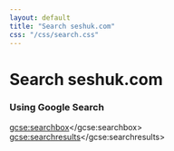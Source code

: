 ```yaml
---
layout: default
title: "Search seshuk.com"
css: "/css/search.css"
---
```


# Search seshuk.com

### Using Google Search

<div id="google-custom-search">


<script>
  (function() {
    var cx = '005311437073360873967:jihhlzllepw';
    var gcse = document.createElement('script');
    gcse.type = 'text/javascript';
    gcse.async = true;
    gcse.src = 'https://cse.google.com/cse.js?cx=' + cx;
    var s = document.getElementsByTagName('script')[0];
    s.parentNode.insertBefore(gcse, s);
  })();
</script>
<gcse:searchbox></gcse:searchbox>
<gcse:searchresults></gcse:searchresults>

</div>